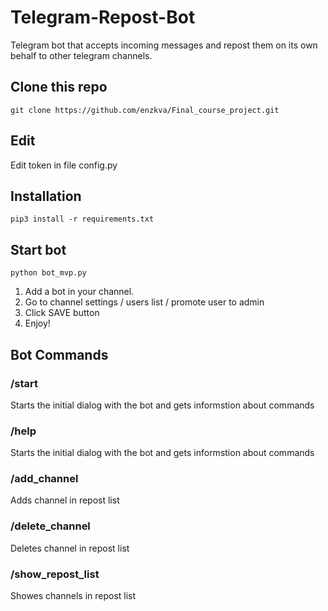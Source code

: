 # Telegram-Repost-Bot
Telegram bot that accepts incoming messages and repost them on its own behalf to other telegram channels.
## Clone this repo
```shell
git clone https://github.com/enzkva/Final_course_project.git
```
## Edit
Edit token in file config.py
## Installation
```shell
pip3 install -r requirements.txt
```
## Start bot
```shell
python bot_mvp.py
```
1. Add a bot in your channel.
2. Go to channel settings / users list / promote user to admin
3. Click SAVE button
4. Enjoy!
## Bot Commands
### /start
Starts the initial dialog with the bot and gets informstion about commands
### /help
Starts the initial dialog with the bot and gets informstion about commands
### /add_channel
Adds channel in repost list
### /delete_channel
Deletes channel in repost list
### /show_repost_list
Showes channels in repost list
